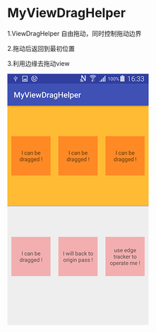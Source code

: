 # MyViewDragHelper

1.ViewDragHelper 自由拖动，同时控制拖动边界

2.拖动后返回到最初位置

3.利用边缘去拖动view

![memory usage](show.png)
